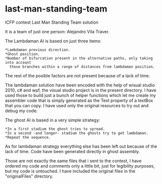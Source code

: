 last-man-standing-team
======================

ICFP contest Last Man Standing Team solution 

It is a team of just one person: Alejandro Vila Traver.

The Lambdaman AI is based on just three items:

	*Lambdaman previous direction.
	*Ghost position.
	*Number of bifurcation present in the alternative paths, only taking into account 
	  those branches within a range of distances from lambdaman position.

The rest of the posible factors are not present because of a lack of time.

The lambdaman solution have been encoded with the help of wisual studio 2010, c# and wpf, the visual studio project is in the present directory. I have used those to build just a bunch of helper functions which let me create my assembler code that is simply generated as the Text property of a textBox that you can copy. 
I have used only the original resources to try out and debug my code.

The ghost AI is based in a very simple strategy:

	*In a first stadium the ghost tries to spread.
	*In a second -and longer- stadium the ghosts try to get lambdaman.
	*Repeat the sequence.

As for lambdaman strategy everything else has been left out because of the lack of time.
Code have been generated directly in ghost assembly.

Those are not exactly the same files that i sent to the contest, I have ordered my code and comments only a little bit, just for legibility purposes, but my code is untouched. I have included the original files in the "originalFiles" directory.


